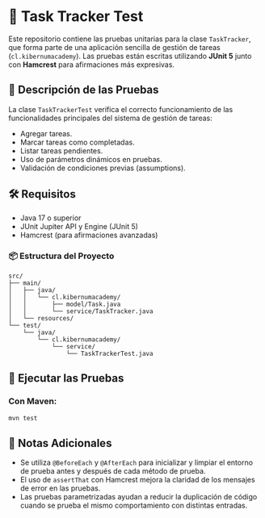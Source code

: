 # 📝 Task Tracker Test

Este repositorio contiene las pruebas unitarias para la clase `TaskTracker`, que forma parte de una aplicación sencilla de gestión de tareas (`cl.kibernumacademy`). Las pruebas están escritas utilizando **JUnit 5** junto con **Hamcrest** para afirmaciones más expresivas.

## 🧪 Descripción de las Pruebas

La clase `TaskTrackerTest` verifica el correcto funcionamiento de las funcionalidades principales del sistema de gestión de tareas:

- Agregar tareas.
- Marcar tareas como completadas.
- Listar tareas pendientes.
- Uso de parámetros dinámicos en pruebas.
- Validación de condiciones previas (assumptions).

## 🛠️ Requisitos

- Java 17 o superior
- JUnit Jupiter API y Engine (JUnit 5)
- Hamcrest (para afirmaciones avanzadas)

### 📦 Estructura del Proyecto

```
src/
├── main/
│   ├── java/
│   │   └── cl.kibernumacademy/
│   │       ├── model/Task.java
│   │       └── service/TaskTracker.java
│   └── resources/
└── test/
    └── java/
        └── cl.kibernumacademy/
            └── service/
                └── TaskTrackerTest.java
```

## 🚀 Ejecutar las Pruebas

### Con Maven:
```bash
mvn test
```

## 📎 Notas Adicionales

- Se utiliza `@BeforeEach` y `@AfterEach` para inicializar y limpiar el entorno de prueba antes y después de cada método de prueba.
- El uso de `assertThat` con Hamcrest mejora la claridad de los mensajes de error en las pruebas.
- Las pruebas parametrizadas ayudan a reducir la duplicación de código cuando se prueba el mismo comportamiento con distintas entradas.
